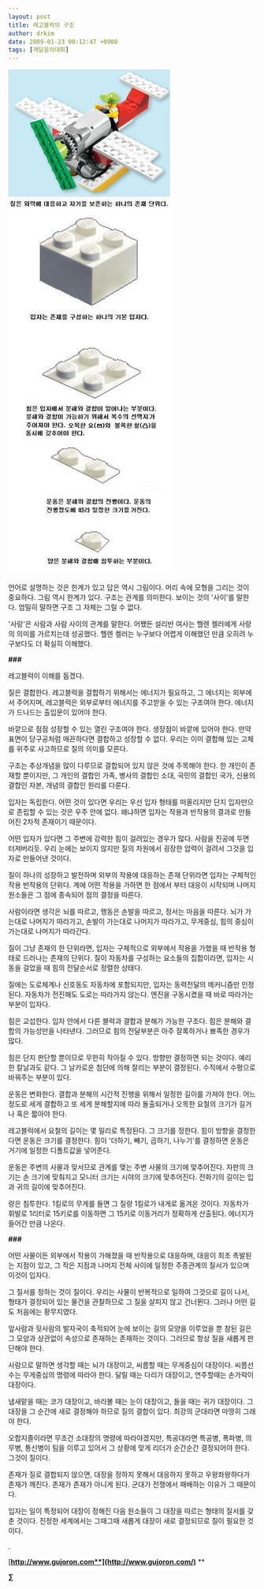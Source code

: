 ```yaml
---
layout: post
title: 레고블럭의 구조
author: drkim
date: 2009-01-23 00:12:47 +0900
tags: [깨달음의대화]
---
```

![](/files/attach/images/198/172/012/10.JPG)  
  





  


언어로 설명하는 것은 한계가 있고 답은 역시 그림이다. 머리 속에 모형을 그리는 것이 중요하다. 그림 역시 한계가 있다. 구조는 관계를 의미한다. 보이는 것의 '사이'를 말한다. 엄밀히 말하면 구조 그 자체는 그릴 수 없다.

'사랑'은 사람과 사람 사이의 관계를 말한다. 어쨌든 설리반 여사는 헬렌 켈러에게 사랑의 의미를 가르치는데 성공했다. 헬렌 켈러는 누구보다 어렵게 이해했던 만큼 오히려 누구보다도 더 확실히 이해했다.

**###**

레고블럭이 이해를 돕겠다. 

질은 결합한다. 레고블럭을 결합하기 위해서는 에너지가 필요하고, 그 에너지는 외부에서 주어지며, 레고블럭은 외부로부터 에너지를 주고받을 수 있는 구조여야 한다. 에너지가 드나드는 출입문이 있어야 한다.

바깥으로 점점 성장할 수 있는 열린 구조여야 한다. 생장점이 바깥에 있어야 한다. 만약 표면이 당구공처럼 매끈하다면 결합하고 성장할 수 없다. 우리는 이미 결합해 있는 고체를 위주로 사고하므로 질의 의미를 모른다.

구조는 추상개념을 많이 다루므로 결합되어 있지 않은 것에 주목해야 한다. 한 개인이 존재할 뿐이지만, 그 개인의 결합인 가족, 병사의 결합인 소대, 국민의 결합인 국가, 신용의 결합인 자본, 개념의 결합인 원리를 다룬다.

입자는 독립한다. 어떤 것이 있다면 우리는 우선 입자 형태를 떠올리지만 단지 입자만으로 존립할 수 있는 것은 우주 안에 없다. 왜냐하면 입자는 작용과 반작용의 결과로 만들어진 2차적 존재이기 때문이다.

어떤 입자가 있다면 그 주변에 강력한 힘이 걸려있는 경우가 많다. 사람을 진공에 두면 터져버리듯. 우리 눈에는 보이지 않지만 질의 차원에서 굉장한 압력이 걸려서 그것을 입자로 만들어낸 것이다.

질이 하나의 성장하고 발전하며 외부의 작용에 대응하는 존재 단위라면 입자는 구체적인 작용 반작용의 단위다. 계에 어떤 작용을 가하면 한 점에서 부터 대응이 시작되며 나머지 원소들은 그 점에 종속되어 점의 결정을 따른다.

사람이라면 생각은 뇌를 따르고, 행동은 손발을 따르고, 정서는 마음을 따른다. 뇌가 가는대로 나머지가 따라가고, 손발이 가는대로 나머지가 따라가고, 무게중심, 힘의 중심이 가는대로 나머지가 따라간다.

질이 그냥 존재의 한 단위라면, 입자는 구체적으로 외부에서 작용을 가했을 때 반작용 형태로 드러나는 존재의 단위다. 질이 자동차를 구성하는 요소들의 집합이라면, 입자는 시동을 걸었을 때 힘의 전달순서로 정렬한 상태다.

질에는 도로체계나 신호동도 자동차에 포함되지만, 입자는 동력전달의 메커니즘만 인정된다. 자동차가 전진해도 도로는 따라가지 않는다. 엔진을 구동시켰을 때 바로 따라가는 부분이 입자다. 

힘은 교섭한다. 입자 안에서 다른 블럭과 결합과 분해가 가능한 구조다. 힘은 분해와 결합의 가능성만을 나타낸다. 그러므로 힘의 전달부분은 아주 잘록하거나 뾰족한 경우가 많다. 

힘은 단지 판단할 뿐이므로 무한히 작아질 수 있다. 방향만 결정하면 되는 것이다. 예리한 칼날과도 같다. 그 날카로운 첨단에 의해 잘리는 부분이 결정된다. 수직에서 수평으로 바꿔주는 부분이 있다. 

운동은 변화한다. 결합과 분해의 시간적 진행을 위해서 일정한 길이를 가져야 한다. 어느 정도로 세게 결합하고 또 세게 분해할지에 따라 돌출되거나 오목한 요철의 크기가 길거나 혹은 짧아야 한다. 

레고블럭에서 요철의 길이는 몇 밀리로 특정된다. 그 크기를 정한다. 힘이 방향을 결정한다면 운동은 크기를 결정한다. 힘이 '더하기, 빼기, 곱하기, 나누기'를 결정하면 운동은 거기에 일정한 디폴트값을 넣어준다.

운동은 주변의 사물과 맞서므로 관계를 맺는 주변 사물의 크기에 맞추어진다. 자판의 크기는 손 크기에 맞춰지고 모니터 크기는 시야의 크기에 맞추어진다. 전화기의 길이는 입과 귀의 길이에 맞추어진다.

량은 침투한다. 1킬로의 무게를 들면 그 질량 1킬로가 내게로 옮겨온 것이다. 자동차가 휘발로 1리터로 15키로를 이동하면 그 15키로 이동거리가 정확하게 산출된다. 에너지가 들어간 만큼 나온다. 

**###**

어떤 사물이든 외부에서 작용이 가해졌을 때 반작용으로 대응하며, 대응이 최초 촉발된는 지점이 있고, 그 작은 지점과 나머지 전체 사이에 일정한 주종관계의 질서가 있으며 이것이 입자다. 

그 질서를 정하는 것이 질이다. 우리는 사물이 반복적으로 일하여 그것으로 길이 나서, 형태가 결정되어 있는 물건을 관찰하므로 그 질을 살피지 않고 건너뛴다. 그러나 어떤 길도 처음에는 황무지였다.

앞사람과 뒷사람의 발자국이 축적되어 눈에 보이는 길의 모양을 이루었을 뿐 참된 길은 그 모양과 상관없이 속성으로 존재하는 존재하는 것이다. 그러므로 항상 질을 새롭게 판단해야 한다. 

사람으로 말하면 생각할 때는 뇌가 대장이고, 씨름할 때는 무게중심이 대장이다. 씨름선수는 무게중심의 명령에 따라야 한다. 달릴 때는 다리가 대장이고, 연주할때는 손가락이 대장이다.

냄새맡을 때는 코가 대장이고, 바라볼 때는 눈이 대장이고, 들을 때는 귀가 대장이다. 그 대장을 그 순간에 새로 결정해야 하므로 질의 결합이 있다. 최강의 군대라면 마땅히 그래야 한다.

오합지졸이라면 무조건 소대장의 명령에 따라야겠지만, 특공대라면 특공병, 폭파병, 의무병, 통신병이 팀을 이루고 있어서 그 상황에 맞게 리더가 순간순간 결정되어야 한다. 그것이 질이다.

존재가 질로 결합되지 않으면, 대장을 정하지 못해서 대응하지 못하고 우왕좌왕하다가 존재가 깨진다. 존재가 존재가 아니게 된다. 군대가 전쟁에서 패배하는 이유가 그 때문이다. 

입자는 일이 특정되어 대장이 정해진 다음 원소들이 그 대장을 따르는 형태의 질서를 갖춘 것이다. 진정한 세계에서는 그때그때 새롭게 대장이 새로 결정되므로 질이 필요한 것이다.

.

[**http://www.gujoron.com**](http://www.gujoron.com/)** 
**

**∑**